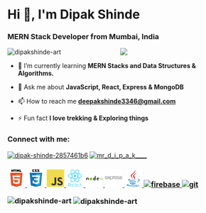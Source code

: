 <h1 align="left">Hi 👋, I'm Dipak Shinde</h1>
<h3 align="left">MERN Stack Developer from Mumbai, India</h3> <img align="right" width="250" src="https://cdn.dribbble.com/users/1162077/screenshots/3848914/programmer.gif" />

<p align="left"> <img src="https://komarev.com/ghpvc/?username=dipakshinde-art&label=Profile%20views&color=0e75b6&style=flat" alt="dipakshinde-art" /> </p>

- 🌱 I’m currently learning **MERN Stacks and Data Structures & Algorithms.**

- 💬 Ask me about **JavaScript, React, Express & MongoDB**

- 📫 How to reach me **deepakshinde3346@gmail.com**

- ⚡ Fun fact **I love trekking & Exploring things**

<h3 align="left">Connect with me:</h3>
<p align="left">
<a href="https://linkedin.com/in/dipak-shinde-2857461b6" target="blank"><img align="center" src="https://raw.githubusercontent.com/rahuldkjain/github-profile-readme-generator/master/src/images/icons/Social/linked-in-alt.svg" alt="dipak-shinde-2857461b6" height="30" width="40" /></a>
<a href="https://instagram.com/mr_d_i_p_a_k____" target="blank"><img align="center" src="https://raw.githubusercontent.com/rahuldkjain/github-profile-readme-generator/master/src/images/icons/Social/instagram.svg" alt="mr_d_i_p_a_k____" height="30" width="40" /></a>
</p>

<h3 align="left" border="1px solid #ccc>Languages and Tools:</h3>
<p align="left">
<a href="https://www.w3.org/html/" target="_blank" rel="noreferrer"> <img src="https://raw.githubusercontent.com/devicons/devicon/master/icons/html5/html5-original-wordmark.svg" alt="html5" width="40" height="40"/> </a><a href="https://www.w3schools.com/css/" target="_blank" rel="noreferrer"> <img src="https://raw.githubusercontent.com/devicons/devicon/master/icons/css3/css3-original-wordmark.svg" alt="css3" width="40" height="40"/> </a> <a href="https://developer.mozilla.org/en-US/docs/Web/JavaScript" target="_blank" rel="noreferrer"> <img src="https://raw.githubusercontent.com/devicons/devicon/master/icons/javascript/javascript-original.svg" alt="javascript" width="40" height="40"/> </a> 
<a href="https://reactjs.org/" target="_blank" rel="noreferrer"> <img src="https://raw.githubusercontent.com/devicons/devicon/master/icons/react/react-original-wordmark.svg" alt="react" width="40" height="40"/> </a> <a href="https://nodejs.org" target="_blank" rel="noreferrer"> <img src="https://raw.githubusercontent.com/devicons/devicon/master/icons/nodejs/nodejs-original-wordmark.svg" alt="nodejs" width="40" height="40"/> </a>
<a href="https://expressjs.com" target="_blank" rel="noreferrer"> <img src="https://raw.githubusercontent.com/devicons/devicon/master/icons/express/express-original-wordmark.svg" alt="express" width="40" height="40"/> </a> <a href="https://www.java.com" target="_blank" rel="noreferrer"> <img src="https://raw.githubusercontent.com/devicons/devicon/master/icons/java/java-original.svg" alt="java" width="40" height="40"/> </a>  <a href="https://firebase.google.com/" target="_blank" rel="noreferrer"> <img src="https://www.vectorlogo.zone/logos/firebase/firebase-icon.svg" alt="firebase" width="40" height="40"/> </a> <a href="https://git-scm.com/" target="_blank" rel="noreferrer"> <img src="https://www.vectorlogo.zone/logos/git-scm/git-scm-icon.svg" alt="git" width="40" height="40"/> </a> 

 </p>

<p><img align="left" src="https://github-readme-stats.vercel.app/api/top-langs?username=dipakshinde-art&show_icons=true&locale=en&layout=compact" alt="dipakshinde-art" /></p>



<p>&nbsp;<img align="center" src="https://github-readme-stats.vercel.app/api?username=dipakshinde-art&show_icons=true&locale=en" alt="dipakshinde-art" /></p>

